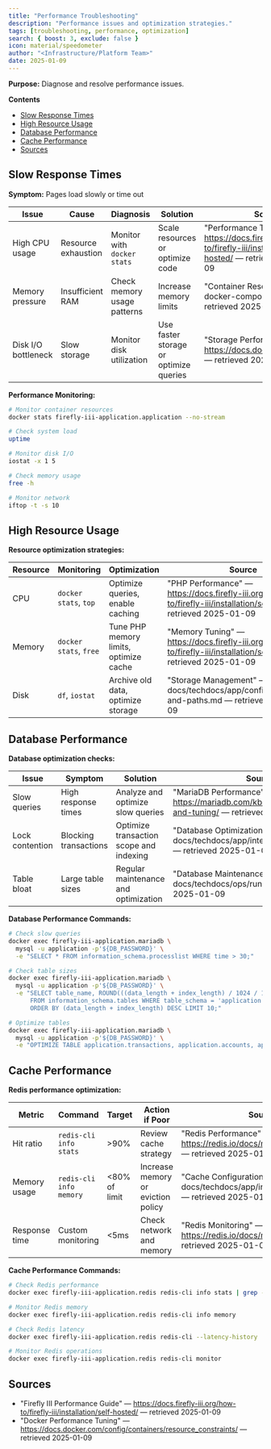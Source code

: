 ```yaml
---
title: "Performance Troubleshooting"
description: "Performance issues and optimization strategies."
tags: [troubleshooting, performance, optimization]
search: { boost: 3, exclude: false }
icon: material/speedometer
author: "<Infrastructure/Platform Team>"
date: 2025-01-09
---
```


**Purpose:** Diagnose and resolve performance issues.

**Contents**
- [Slow Response Times](#slow-response-times)
- [High Resource Usage](#high-resource-usage)
- [Database Performance](#database-performance)
- [Cache Performance](#cache-performance)
- [Sources](#sources)

## Slow Response Times

**Symptom:** Pages load slowly or time out

| Issue | Cause | Diagnosis | Solution | Source |
|-------|-------|-----------|----------|--------|
| High CPU usage | Resource exhaustion | Monitor with `docker stats` | Scale resources or optimize code | "Performance Tuning" — https://docs.firefly-iii.org/how-to/firefly-iii/installation/self-hosted/ — retrieved 2025-01-09 |
| Memory pressure | Insufficient RAM | Check memory usage patterns | Increase memory limits | "Container Resources" — docker-compose.yml — retrieved 2025-01-09 |
| Disk I/O bottleneck | Slow storage | Monitor disk utilization | Use faster storage or optimize queries | "Storage Performance" — https://docs.docker.com/storage/ — retrieved 2025-01-09 |

**Performance Monitoring:**
```bash
# Monitor container resources
docker stats firefly-iii-application.application --no-stream

# Check system load
uptime

# Monitor disk I/O
iostat -x 1 5

# Check memory usage
free -h

# Monitor network
iftop -t -s 10
```

## High Resource Usage

**Resource optimization strategies:**

| Resource | Monitoring | Optimization | Source |
|----------|------------|--------------|--------|
| CPU | `docker stats`, `top` | Optimize queries, enable caching | "PHP Performance" — https://docs.firefly-iii.org/how-to/firefly-iii/installation/self-hosted/ — retrieved 2025-01-09 |
| Memory | `docker stats`, `free` | Tune PHP memory limits, optimize cache | "Memory Tuning" — https://docs.firefly-iii.org/how-to/firefly-iii/installation/self-hosted/ — retrieved 2025-01-09 |
| Disk | `df`, `iostat` | Archive old data, optimize storage | "Storage Management" — docs/techdocs/app/configuration/files-and-paths.md — retrieved 2025-01-09 |

## Database Performance

**Database optimization checks:**

| Issue | Symptom | Solution | Source |
|-------|---------|----------|--------|
| Slow queries | High response times | Analyze and optimize slow queries | "MariaDB Performance" — https://mariadb.com/kb/en/optimization-and-tuning/ — retrieved 2025-01-09 |
| Lock contention | Blocking transactions | Optimize transaction scope and indexing | "Database Optimization" — docs/techdocs/app/integrations/database.md — retrieved 2025-01-09 |
| Table bloat | Large table sizes | Regular maintenance and optimization | "Database Maintenance" — docs/techdocs/ops/runbook.md — retrieved 2025-01-09 |

**Database Performance Commands:**
```bash
# Check slow queries
docker exec firefly-iii-application.mariadb \
  mysql -u application -p'${DB_PASSWORD}' \
  -e "SELECT * FROM information_schema.processlist WHERE time > 30;"

# Check table sizes
docker exec firefly-iii-application.mariadb \
  mysql -u application -p'${DB_PASSWORD}' \
  -e "SELECT table_name, ROUND(((data_length + index_length) / 1024 / 1024), 2) AS 'Size (MB)' 
      FROM information_schema.tables WHERE table_schema = 'application' 
      ORDER BY (data_length + index_length) DESC LIMIT 10;"

# Optimize tables
docker exec firefly-iii-application.mariadb \
  mysql -u application -p'${DB_PASSWORD}' \
  -e "OPTIMIZE TABLE application.transactions, application.accounts, application.transaction_journals;"
```

## Cache Performance

**Redis performance optimization:**

| Metric | Command | Target | Action if Poor | Source |
|--------|---------|--------|----------------|--------|
| Hit ratio | `redis-cli info stats` | >90% | Review cache strategy | "Redis Performance" — https://redis.io/docs/manual/performance/ — retrieved 2025-01-09 |
| Memory usage | `redis-cli info memory` | <80% of limit | Increase memory or eviction policy | "Cache Configuration" — docs/techdocs/app/integrations/cache.md — retrieved 2025-01-09 |
| Response time | Custom monitoring | <5ms | Check network and memory | "Redis Monitoring" — https://redis.io/docs/manual/admin/ — retrieved 2025-01-09 |

**Cache Performance Commands:**
```bash
# Check Redis performance
docker exec firefly-iii-application.redis redis-cli info stats | grep -E "(hits|misses)"

# Monitor Redis memory
docker exec firefly-iii-application.redis redis-cli info memory

# Check Redis latency
docker exec firefly-iii-application.redis redis-cli --latency-history

# Monitor Redis operations
docker exec firefly-iii-application.redis redis-cli monitor
```

## Sources
- "Firefly III Performance Guide" — https://docs.firefly-iii.org/how-to/firefly-iii/installation/self-hosted/ — retrieved 2025-01-09
- "Docker Performance Tuning" — https://docs.docker.com/config/containers/resource_constraints/ — retrieved 2025-01-09

<!-- ai-docs-metadata
{"last_audit":"2025-01-09","fingerprints":{"sources":{"https://docs.firefly-iii.org/how-to/firefly-iii/installation/self-hosted/":"","https://docs.docker.com/config/containers/resource_constraints/":""},"sections":{"performance-troubleshooting":""}}}
-->